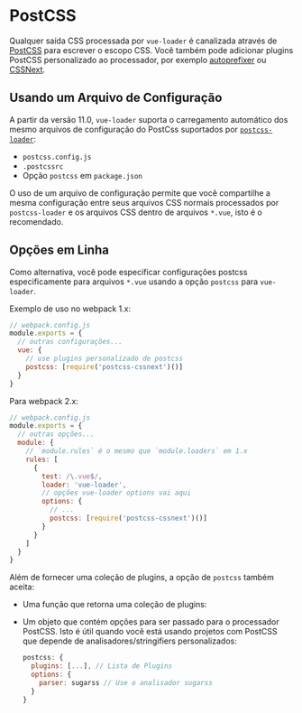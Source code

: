 # PostCSS

Qualquer saída CSS processada por `vue-loader` é canalizada através de [PostCSS](https://github.com/postcss/postcss) para escrever o escopo CSS. Você também pode adicionar plugins PostCSS personalizado ao processador, por exemplo [autoprefixer](https://github.com/postcss/autoprefixer) ou [CSSNext](http://cssnext.io/).

## Usando um Arquivo de Configuração

A partir da versão 11.0, `vue-loader` suporta o carregamento automático dos mesmo arquivos de configuração do PostCss suportados por [`postcss-loader`](https://github.com/postcss/postcss-loader#usage):

- `postcss.config.js`
- `.postcssrc`
- Opção `postcss` em `package.json`

O uso de um arquivo de configuração permite que você compartilhe a mesma configuração entre seus arquivos CSS normais processados por `postcss-loader` e os arquivos CSS dentro de arquivos `*.vue`, isto é o recomendado.

## Opções em Linha

Como alternativa, você pode especificar configurações postcss especificamente para arquivos `*.vue` usando a opção `postcss` para `vue-loader`.

Exemplo de uso no webpack 1.x:

```js
// webpack.config.js
module.exports = {
  // outras configurações...
  vue: {
    // use plugins personalizado de postcss
    postcss: [require('postcss-cssnext')()]
  }
}
```

Para webpack 2.x:

```js
// webpack.config.js
module.exports = {
  // outras opções...
  module: {
    // `module.rules` é o mesmo que `module.loaders` em 1.x
    rules: [
      {
        test: /\.vue$/,
        loader: 'vue-loader',
        // opções vue-loader options vai aqui
        options: {
          // ...
          postcss: [require('postcss-cssnext')()]
        }
      }
    ]
  }
}
```

Além de fornecer uma coleção de plugins, a opção de `postcss` também aceita:

- Uma função que retorna uma coleção de plugins:

- Um objeto que contém opções para ser passado para o processador PostCSS. Isto é útil quando você está usando projetos com PostCSS que depende de analisadores/stringifiers personalizados:

  ```js
  postcss: {
    plugins: [...], // Lista de Plugins
    options: {
      parser: sugarss // Use o analisador sugarss
    }
  }
  ```
